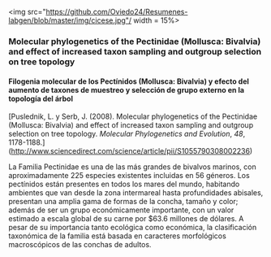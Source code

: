
<img src="https://github.com/Oviedo24/Resumenes-labgen/blob/master/img/cicese.jpg"/ width = 15%>

### Molecular phylogenetics of the Pectinidae (Mollusca: Bivalvia) and effect of increased taxon sampling and outgroup selection on tree topology

#### Filogenia molecular de los Pectínidos (Mollusca: Bivalvia) y efecto del aumento de taxones de muestreo y selección de grupo externo en la topología del árbol

[Puslednik, L. y Serb, J. (2008). Molecular phylogenetics of the Pectinidae (Mollusca: Bivalvia) and effect of increased taxon sampling and outgroup selection on tree topology. *Molecular Phylogenetics and Evolution*, *48*, 1178-1188.] (http://www.sciencedirect.com/science/article/pii/S1055790308002236)

La Familia Pectinidae es una de las más grandes de bivalvos marinos, con aproximadamente 225 especies existentes incluidas en 56 géneros. Los pectínidos están presentes en todos los mares del mundo, habitando ambientes que van desde la zona intermareal hasta profundidades abisales, presentan una amplia gama de formas de la concha, tamaño y color; además de ser un grupo económicamente importante, con un valor estimado a escala global de su carne por $63.6 millones de dólares. A pesar de su importancia tanto ecológica como económica, la clasificación taxonómica de la familia está basada en caracteres morfológicos macroscópicos de las conchas de adultos. 


